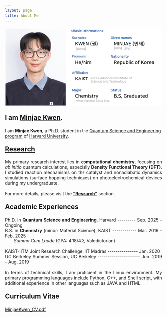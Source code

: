 ```yaml
---
layout: page
title: About Me
---
```


<!-- Research intro. & about me acad.+confer.+skill-->
<img src="/images/AboutMe.png" style="max-width: 100%; height: auto;" />

<p style="font-size: 150%;">
      <strong>I am <a href="/files/MinjaeKwen_CV.pdf">Minjae Kwen</a>.</strong>
</p>

I am <strong>Minjae Kwen</strong>, a Ph.D. student in the <a href="https://gsas.harvard.edu/program/quantum-science-and-engineering">Quantum Science and Engineering program</a> of <a href="https://www.harvard.edu/">Harvard University</a>.
<!--actively conducting research in the <a href="https://www.m-design-lab.net/">M-design Laboratory</a> under the guidance of <a href="https://chem.kaist.ac.kr/eng/faculty/view/id/20">Professor Hyungjun Kim</a>. -->

<p style="font-size: 150%;">
      <a href="https://minjaekwen.github.io/research/">
            <strong>Research</strong>
      </a>
</p>

<p style="text-align: justify;">
My primary research interest lies in <strong>computational chemistry</strong>, focusing on <i>ab initio</i> quantum calculations, especially <strong>Density Functional Theory (DFT)</strong>. I studied reaction mechanisms on the catalyst and nonadiabatic dynamics simulations (surface hopping techniques) on photoelectrochemical devices during my undergraduate.
<br><br>
For more details, please visit the <strong><a href="https://minjaekwen.github.io/research/">"Research"</a></strong> section.
</p>

<p style="font-size: 150%;">
      <strong>Academic Experiences</strong>
</p>

<p style="text-align: justify;">
Ph.D. in <strong>Quantum Science and Engineering</strong>, Harvard --------- Sep. 2025 - Ongoing <br>
B.S. in <strong>Chemistry</strong> (minor: Material Science), KAIST ------------ Mar. 2019 - Feb. 2025 <br>
&emsp;&emsp;<i>Summa Cum Laude</i> (GPA: 4.18/4.3, Valedictorian)
<br><br>
KAIST-IITM Joint Research Challenge, IIT Madras --------------- Jan. 2020 <br>
UC Berkeley Summer Session, UC Berkeley --------------------- Jun. 2019 - Aug. 2019 <br>
<br>
In terms of technical skills, I am proficient in the Linux environment. 
My primary programming languages include Python, C++, and Shell script, with additional experience in other languages such as JAVA and HTML.
</p>

<!--
<p style="font-size: 150%;">
      <strong>Other Experiences</strong>
</p>

<p style="text-align: justify;">
For my alternative military service, I worked at <a href="https://dangaram-k.goegh.kr/dangaram-k/main.do">Dangaram Kindergarten</a> from May 2022 to February 2024. I cared for children with developmental disabilities and mental disorders. I received a <a href="/files/Certificate_of_Commendation.pdf"><strong>Certificate of Commendation</strong></a> for my dedicated social service. This experience helped me develop resilience and a positive approach to challenges.
<br><br>
I have been consistently involved in <a href="/files/Certificate_of_Volunteer(Feb2019-Feb2024).pdf"><strong>volunteer work</strong></a> since middle school. 
I have volunteered over 90 hours during my time at university.
<br><br>
I am passionate about sports, particularly baseball. I was a member of the <a href="https://www.instagram.com/kaistrookiesbb.1986/"><strong>KAIST baseball club "Rookie"</strong></a> for two years.
</p>
-->
<p style="font-size: 150%;">
      <strong>Curriculum Vitae</strong>
</p>

<a href="/files/MinjaeKwen_CV.pdf">MinjaeKwen_CV.pdf</a>


